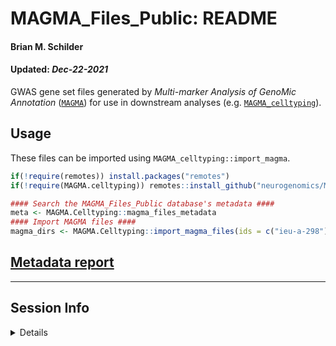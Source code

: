 MAGMA\_Files\_Public: README
================
<h4>
Brian M. Schilder
</h4>
<h4>
Updated: <i>Dec-22-2021</i>
</h4>

GWAS gene set files generated by *Multi-marker Analysis of GenoMic
Annotation* ([`MAGMA`](https://ctg.cncr.nl/software/magma)) for use in
downstream analyses
(e.g. [`MAGMA_celltyping`](https://github.com/neurogenomics/MAGMA_Celltyping)).

## Usage

These files can be imported using `MAGMA_celltyping::import_magma`.

``` r
if(!require(remotes)) install.packages("remotes")
if(!require(MAGMA.celltyping)) remotes::install_github("neurogenomics/MAGMA_celltyping@bschilder_dev") 
```

``` r
#### Search the MAGMA_Files_Public database's metadata ####
meta <- MAGMA.Celltyping::magma_files_metadata
#### Import MAGMA files ####
magma_dirs <- MAGMA.Celltyping::import_magma_files(ids = c("ieu-a-298"))
```

## [Metadata report](https://neurogenomics.github.io/MAGMA_Files_Public/vignettes/metadata_report.html)

<hr>

## Session Info

<details>

``` r
utils::sessionInfo()
```

    ## R version 4.1.0 (2021-05-18)
    ## Platform: x86_64-apple-darwin17.0 (64-bit)
    ## Running under: macOS Big Sur 10.16
    ## 
    ## Matrix products: default
    ## BLAS:   /Library/Frameworks/R.framework/Versions/4.1/Resources/lib/libRblas.dylib
    ## LAPACK: /Library/Frameworks/R.framework/Versions/4.1/Resources/lib/libRlapack.dylib
    ## 
    ## locale:
    ## [1] en_GB.UTF-8/en_GB.UTF-8/en_GB.UTF-8/C/en_GB.UTF-8/en_GB.UTF-8
    ## 
    ## attached base packages:
    ## [1] stats     graphics  grDevices utils     datasets  methods   base     
    ## 
    ## loaded via a namespace (and not attached):
    ##  [1] compiler_4.1.0  magrittr_2.0.1  fastmap_1.1.0   tools_4.1.0    
    ##  [5] htmltools_0.5.2 yaml_2.2.1      stringi_1.7.6   rmarkdown_2.11 
    ##  [9] knitr_1.36      stringr_1.4.0   xfun_0.28       digest_0.6.29  
    ## [13] rlang_0.4.12    evaluate_0.14

</details>

<br>
